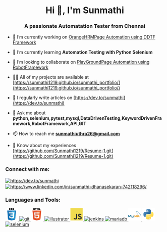 <h1 align="center">Hi 👋, I'm Sunmathi</h1>
<h3 align="center">A passionate Automatation Tester from Chennai</h3>

- 🔭 I’m currently working on [OrangeHRMPage Automation using DDTF Framework](https://github.com/Sunmathi1219/Capstone-Project_01-OrangeHRM-Page-in-DDTF-Framework-with-Python-Selenium-fra.git)

- 🌱 I’m currently learning **Automation Testing with Python Selenium**

- 👯 I’m looking to collaborate on [PlayGroundPage Automation using RobotFramework](https://github.com/Sunmathi1219/Capstone-Project2-OrangeHRMPage-Using-DDTF-framework-with-Python-Selenium.git)

- 👨‍💻 All of my projects are available at [https://sunmathi1219.github.io/sunmathi_portfolio/](https://sunmathi1219.github.io/sunmathi_portfolio/)

- 📝 I regularly write articles on [https://dev.to/sunmathi](https://dev.to/sunmathi)

- 💬 Ask me about **python,selenium,pytest,mysql,DataDrivenTesting,KeywordDrivenFramework,RobotFramework,API,GIT**

- 📫 How to reach me **sunmathiuthra26@gmail.com**

- 📄 Know about my experiences [https://github.com/Sunmathi1219/Resume-1.git](https://github.com/Sunmathi1219/Resume-1.git)

<h3 align="left">Connect with me:</h3>
<p align="left">
<a href="https://dev.to/https://dev.to/sunmathi" target="blank"><img align="center" src="https://raw.githubusercontent.com/rahuldkjain/github-profile-readme-generator/master/src/images/icons/Social/devto.svg" alt="https://dev.to/sunmathi" height="30" width="40" /></a>
<a href="https://linkedin.com/in/https://www.linkedin.com/in/sunmathi-dhanasekaran-742118296/" target="blank"><img align="center" src="https://raw.githubusercontent.com/rahuldkjain/github-profile-readme-generator/master/src/images/icons/Social/linked-in-alt.svg" alt="https://www.linkedin.com/in/sunmathi-dhanasekaran-742118296/" height="30" width="40" /></a>
</p>

<h3 align="left">Languages and Tools:</h3>
<p align="left"> <a href="https://www.w3schools.com/css/" target="_blank" rel="noreferrer"> <img src="https://raw.githubusercontent.com/devicons/devicon/master/icons/css3/css3-original-wordmark.svg" alt="css3" width="40" height="40"/> </a> <a href="https://git-scm.com/" target="_blank" rel="noreferrer"> <img src="https://www.vectorlogo.zone/logos/git-scm/git-scm-icon.svg" alt="git" width="40" height="40"/> </a> <a href="https://www.w3.org/html/" target="_blank" rel="noreferrer"> <img src="https://raw.githubusercontent.com/devicons/devicon/master/icons/html5/html5-original-wordmark.svg" alt="html5" width="40" height="40"/> </a> <a href="https://www.adobe.com/in/products/illustrator.html" target="_blank" rel="noreferrer"> <img src="https://www.vectorlogo.zone/logos/adobe_illustrator/adobe_illustrator-icon.svg" alt="illustrator" width="40" height="40"/> </a> <a href="https://developer.mozilla.org/en-US/docs/Web/JavaScript" target="_blank" rel="noreferrer"> <img src="https://raw.githubusercontent.com/devicons/devicon/master/icons/javascript/javascript-original.svg" alt="javascript" width="40" height="40"/> </a> <a href="https://www.jenkins.io" target="_blank" rel="noreferrer"> <img src="https://www.vectorlogo.zone/logos/jenkins/jenkins-icon.svg" alt="jenkins" width="40" height="40"/> </a> <a href="https://mariadb.org/" target="_blank" rel="noreferrer"> <img src="https://www.vectorlogo.zone/logos/mariadb/mariadb-icon.svg" alt="mariadb" width="40" height="40"/> </a> <a href="https://www.mysql.com/" target="_blank" rel="noreferrer"> <img src="https://raw.githubusercontent.com/devicons/devicon/master/icons/mysql/mysql-original-wordmark.svg" alt="mysql" width="40" height="40"/> </a> <a href="https://www.python.org" target="_blank" rel="noreferrer"> <img src="https://raw.githubusercontent.com/devicons/devicon/master/icons/python/python-original.svg" alt="python" width="40" height="40"/> </a> <a href="https://www.selenium.dev" target="_blank" rel="noreferrer"> <img src="https://raw.githubusercontent.com/detain/svg-logos/780f25886640cef088af994181646db2f6b1a3f8/svg/selenium-logo.svg" alt="selenium" width="40" height="40"/> </a> </p>
